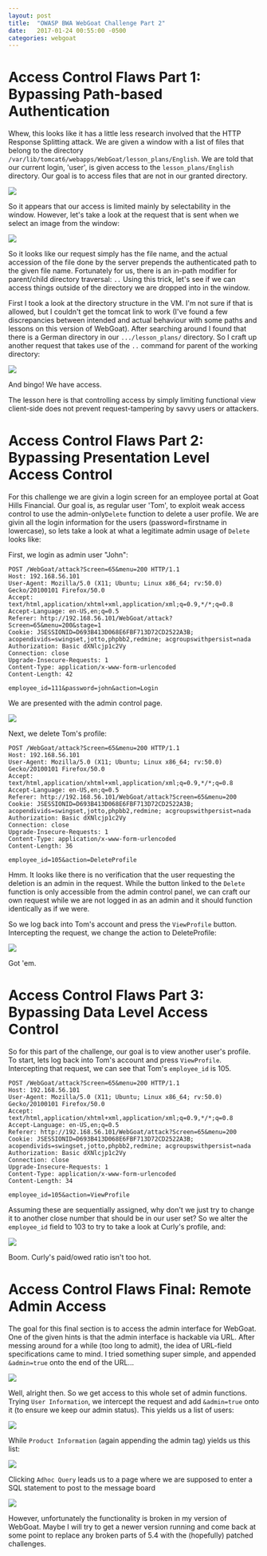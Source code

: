 ```yaml
---
layout: post
title:  "OWASP BWA WebGoat Challenge Part 2"
date:   2017-01-24 00:55:00 -0500
categories: webgoat
---
```

# Access Control Flaws Part 1: Bypassing Path-based Authentication
Whew, this looks like it has a little less research involved that the HTTP Response Splitting attack. We are given a window with a list of files that belong to the directory ```/var/lib/tomcat6/webapps/WebGoat/lesson_plans/English```. We are told that our current login, 'user', is given access to the ```lesson_plans/English``` directory. Our goal is to access files that are not in our granted directory.

<img src= "{{ site.baseurl }}/2017-01-24-webgoat_part_2/images/part2window.jpg">

So it appears that our access is limited mainly by selectability in the window. However, let's take a look at the request that is sent when we select an image from the window:

<img src="{{ site.baseurl }}/2017-01-24-webgoat_part_2/images/part2request.jpg">

So it looks like our request simply has the file name, and the actual accession of the file done by the server prepends the authenticated path to the given file name. Fortunately for us, there is an in-path modifier for parent/child directory traversal: ```..``` Using this trick, let's see if we can access things outside of the directory we are dropped into in the window.

First I took a look at the directory structure in the VM. I'm not sure if that is allowed, but I couldn't get the tomcat link to work (I've found a few discrepancies between intended and actual behaviour with some paths and lessons on this version of WebGoat). After searching around I found that there is a German directory in our ```.../lesson_plans/``` directory. So I craft up another request that takes use of the ```..``` command for parent of the working directory:

<img src=" {{ site.baseurl }}/2017-01-24-webgoat_part_2/images/part2requestattempt.jpg">

And bingo! We have access.

The lesson here is that controlling access by simply limiting functional view client-side does not prevent request-tampering by savvy users or attackers.

# Access Control Flaws Part 2: Bypassing Presentation Level Access Control
For this challenge we are givin a login screen for an employee portal at Goat Hills Financial. Our goal is, as regular user 'Tom', to exploit weak access control to use the admin-only```Delete``` function to delete a user profile. We are givin all the login information for the users (password=firstname in lowercase), so lets take a look at what a legitimate admin usage of ```Delete``` looks like:

First, we login as admin user "John":

```
POST /WebGoat/attack?Screen=65&menu=200 HTTP/1.1
Host: 192.168.56.101
User-Agent: Mozilla/5.0 (X11; Ubuntu; Linux x86_64; rv:50.0) Gecko/20100101 Firefox/50.0
Accept: text/html,application/xhtml+xml,application/xml;q=0.9,*/*;q=0.8
Accept-Language: en-US,en;q=0.5
Referer: http://192.168.56.101/WebGoat/attack?Screen=65&menu=200&stage=1
Cookie: JSESSIONID=D693B413D068E6FBF713D72CD2522A3B; acopendivids=swingset,jotto,phpbb2,redmine; acgroupswithpersist=nada
Authorization: Basic dXNlcjp1c2Vy
Connection: close
Upgrade-Insecure-Requests: 1
Content-Type: application/x-www-form-urlencoded
Content-Length: 42

employee_id=111&password=john&action=Login
```

We are presented with the admin control page.

<img src="{{ site.baseurl }}/2017-01-24-webgoat_part_2/images/admin-page.jpg">

Next, we delete Tom's profile:

```
POST /WebGoat/attack?Screen=65&menu=200 HTTP/1.1
Host: 192.168.56.101
User-Agent: Mozilla/5.0 (X11; Ubuntu; Linux x86_64; rv:50.0) Gecko/20100101 Firefox/50.0
Accept: text/html,application/xhtml+xml,application/xml;q=0.9,*/*;q=0.8
Accept-Language: en-US,en;q=0.5
Referer: http://192.168.56.101/WebGoat/attack?Screen=65&menu=200
Cookie: JSESSIONID=D693B413D068E6FBF713D72CD2522A3B; acopendivids=swingset,jotto,phpbb2,redmine; acgroupswithpersist=nada
Authorization: Basic dXNlcjp1c2Vy
Connection: close
Upgrade-Insecure-Requests: 1
Content-Type: application/x-www-form-urlencoded
Content-Length: 36

employee_id=105&action=DeleteProfile
```
Hmm. It looks like there is no verification that the user requesting the deletion is an admin in the request. While the button linked to the ```Delete``` function is only accessible from the admin control panel, we can craft our own request while we are not logged in as an admin and it should function identically as if we were.

So we log back into Tom's account and press the ```ViewProfile``` button. Intercepting the request, we change the action to DeleteProfile:

<img src="{{ site.baseurl }}/2017-01-24-webgoat_part_2/images/tom-delete.jpg">

Got 'em.

# Access Control Flaws Part 3: Bypassing Data Level Access Control
So for this part of the challenge, our goal is to view another user's profile. To start, lets log back into Tom's account and press ```ViewProfile```. Intercepting that request, we can see that Tom's ```employee_id``` is 105. 

```
POST /WebGoat/attack?Screen=65&menu=200 HTTP/1.1
Host: 192.168.56.101
User-Agent: Mozilla/5.0 (X11; Ubuntu; Linux x86_64; rv:50.0) Gecko/20100101 Firefox/50.0
Accept: text/html,application/xhtml+xml,application/xml;q=0.9,*/*;q=0.8
Accept-Language: en-US,en;q=0.5
Referer: http://192.168.56.101/WebGoat/attack?Screen=65&menu=200
Cookie: JSESSIONID=D693B413D068E6FBF713D72CD2522A3B; acopendivids=swingset,jotto,phpbb2,redmine; acgroupswithpersist=nada
Authorization: Basic dXNlcjp1c2Vy
Connection: close
Upgrade-Insecure-Requests: 1
Content-Type: application/x-www-form-urlencoded
Content-Length: 34

employee_id=105&action=ViewProfile
```
Assuming these are sequentially assigned, why don't we just try to change it to another close number that should be in our user set? So we alter the ```employee_id``` field to 103 to try to take a look at Curly's profile, and:

<img src="{{ site.baseurl }}/2017-01-24-webgoat_part_2/images/tom-view.jpg">

Boom. Curly's paid/owed ratio isn't too hot.

# Access Control Flaws Final: Remote Admin Access
The goal for this final section is to access the admin interface for WebGoat. One of the given hints is that the admin interface is hackable via URL. After messing around for a while (too long to admit), the idea of URL-field specifications came to mind. I tried something super simple, and appended ```&admin=true``` onto the end of the URL...

<img src="{{ site.baseurl }}/2017-01-24-webgoat_part_2/images/admin-functions.jpg">

Well, alright then. So we get access to this whole set of admin functions. Trying ```User Information```, we intercept the request and add ```&admin=true``` onto it (to ensure we keep our admin status). This yields us a list of users:

<img src="{{ site.baseurl }}/2017-01-24-webgoat_part_2/images/admin-function-users.jpg">

While ```Product Information``` (again appending the admin tag) yields us this list:

<img src="{{ site.baseurl }}/2017-01-24-webgoat_part_2/images/admin-function-products.jpg">

Clicking ```Adhoc Query``` leads us to a page where we are supposed to enter a SQL statement to post to the message board

<img src="{{ site.baseurl }}/2017-01-24-webgoat_part_2/images/admin-function-sql.jpg">

However, unfortunately the functionality is broken in my version of WebGoat. Maybe I will try to get a newer version running and come back at some point to replace any broken parts of 5.4 with the (hopefully) patched challenges.